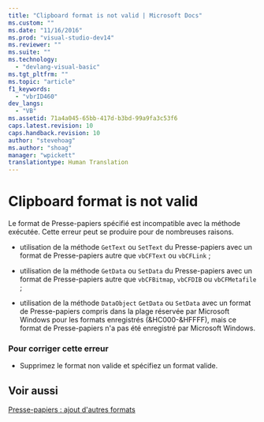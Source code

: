```yaml
---
title: "Clipboard format is not valid | Microsoft Docs"
ms.custom: ""
ms.date: "11/16/2016"
ms.prod: "visual-studio-dev14"
ms.reviewer: ""
ms.suite: ""
ms.technology: 
  - "devlang-visual-basic"
ms.tgt_pltfrm: ""
ms.topic: "article"
f1_keywords: 
  - "vbrID460"
dev_langs: 
  - "VB"
ms.assetid: 71a4a045-65bb-417d-b3bd-99a9fa3c53f6
caps.latest.revision: 10
caps.handback.revision: 10
author: "stevehoag"
ms.author: "shoag"
manager: "wpickett"
translationtype: Human Translation
---
```

# Clipboard format is not valid
Le format de Presse\-papiers spécifié est incompatible avec la méthode exécutée.  Cette erreur peut se produire pour de nombreuses raisons.  
  
-   utilisation de la méthode `GetText` ou `SetText` du Presse\-papiers avec un format de Presse\-papiers autre que `vbCFText` ou `vbCFLink` ;  
  
-   utilisation de la méthode `GetData` ou `SetData` du Presse\-papiers avec un format de Presse\-papiers autre que `vbCFBitmap`, `vbCFDIB` ou `vbCFMetafile` ;  
  
-   utilisation de la méthode `DataObject` `GetData` ou `SetData` avec un format de Presse\-papiers compris dans la plage réservée par Microsoft Windows pour les formats enregistrés \(&HC000\-&HFFFF\), mais ce format de Presse\-papiers n'a pas été enregistré par Microsoft Windows.  
  
### Pour corriger cette erreur  
  
-   Supprimez le format non valide et spécifiez un format valide.  
  
## Voir aussi  
 [Presse\-papiers : ajout d'autres formats](../Topic/Clipboard:%20Adding%20Other%20Formats.md)